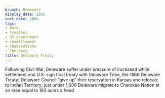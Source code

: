 ```yaml
---
branch: Removals
display_date: 1866
sort_date: 1866
tags:
- Wars
- treaties
- US government
- resettlement
- reservations
- Cherokee
title: Delaware Treaty
---
```


Following Civil War, Delaware suffer under pressure of increased white settlement and U.S. sign final treaty with Delaware Tribe, the 1866 Delaware Treaty; Delaware Council “give up” their reservation in Kansas and relocate to Indian Territory; just under 1,000 Delaware migrate to Cherokee Nation at an area equal to 160 acres a head